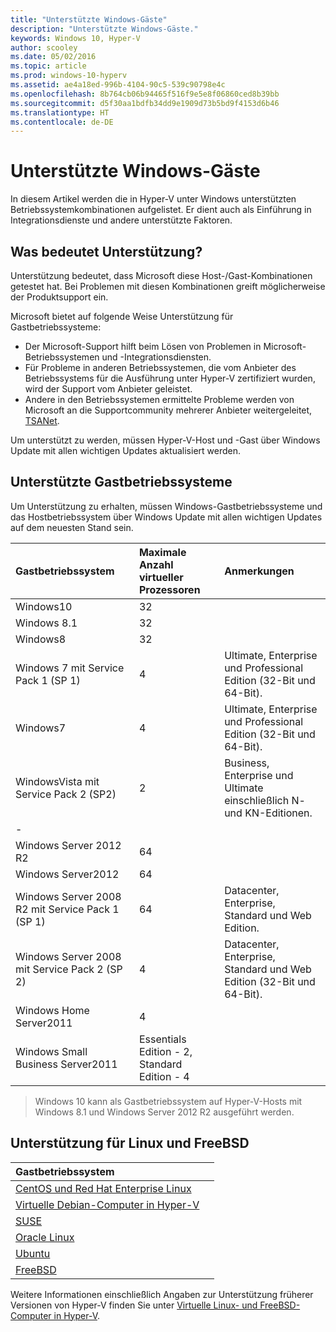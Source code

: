 ```yaml
---
title: "Unterstützte Windows-Gäste"
description: "Unterstützte Windows-Gäste."
keywords: Windows 10, Hyper-V
author: scooley
ms.date: 05/02/2016
ms.topic: article
ms.prod: windows-10-hyperv
ms.assetid: ae4a18ed-996b-4104-90c5-539c90798e4c
ms.openlocfilehash: 8b764cb06b94465f516f9e5e8f06860ced8b39bb
ms.sourcegitcommit: d5f30aa1bdfb34dd9e1909d73b5bd9f4153d6b46
ms.translationtype: HT
ms.contentlocale: de-DE
---
```

# <a name="supported-windows-guests"></a>Unterstützte Windows-Gäste 

In diesem Artikel werden die in Hyper-V unter Windows unterstützten Betriebssystemkombinationen aufgelistet.  Er dient auch als Einführung in Integrationsdienste und andere unterstützte Faktoren.

## <a name="what-does-support-mean"></a>Was bedeutet Unterstützung? 
Unterstützung bedeutet, dass Microsoft diese Host-/Gast-Kombinationen getestet hat.  Bei Problemen mit diesen Kombinationen greift möglicherweise der Produktsupport ein.
 
Microsoft bietet auf folgende Weise Unterstützung für Gastbetriebssysteme:
* Der Microsoft-Support hilft beim Lösen von Problemen in Microsoft-Betriebssystemen und -Integrationsdiensten.
* Für Probleme in anderen Betriebssystemen, die vom Anbieter des Betriebssystems für die Ausführung unter Hyper-V zertifiziert wurden, wird der Support vom Anbieter geleistet.
* Andere in den Betriebssystemen ermittelte Probleme werden von Microsoft an die Supportcommunity mehrerer Anbieter weitergeleitet, [TSANet](http://www.tsanet.org/).

Um unterstützt zu werden, müssen Hyper-V-Host und -Gast über Windows Update mit allen wichtigen Updates aktualisiert werden.

## <a name="supported-guest-operating-systems"></a>Unterstützte Gastbetriebssysteme

Um Unterstützung zu erhalten, müssen Windows-Gastbetriebssysteme und das Hostbetriebssystem über Windows Update mit allen wichtigen Updates auf dem neuesten Stand sein.

| Gastbetriebssystem |  Maximale Anzahl virtueller Prozessoren | Anmerkungen | 
|:-----|:-----|:-----|
| Windows10 | 32 | |
| Windows 8.1 | 32 | |
| Windows8 | 32 |    |
| Windows 7 mit Service Pack 1 (SP 1) | 4 | Ultimate, Enterprise und Professional Edition (32-Bit und 64-Bit). |
| Windows7 | 4 | Ultimate, Enterprise und Professional Edition (32-Bit und 64-Bit). |
| WindowsVista mit Service Pack 2 (SP2) | 2 | Business, Enterprise und Ultimate einschließlich N- und KN-Editionen. | 
| - | | |
| Windows Server 2012 R2 | 64 | |
| Windows Server2012 | 64 | |
| Windows Server 2008 R2 mit Service Pack 1 (SP 1) | 64 | Datacenter, Enterprise, Standard und Web Edition. |
| Windows Server 2008 mit Service Pack 2 (SP 2) | 4 | Datacenter, Enterprise, Standard und Web Edition (32-Bit und 64-Bit). |
| Windows Home Server2011 | 4 | |
| Windows Small Business Server2011 | Essentials Edition - 2, Standard Edition - 4 | |
  
 > Windows 10 kann als Gastbetriebssystem auf Hyper-V-Hosts mit Windows 8.1 und Windows Server 2012 R2 ausgeführt werden.

## <a name="supported-linux-and-free-bsd"></a>Unterstützung für Linux und FreeBSD

| Gastbetriebssystem |  |
|:-----|:------|
| [CentOS und Red Hat Enterprise Linux ](https://technet.microsoft.com/library/dn531026.aspx) | |
| [Virtuelle Debian-Computer in Hyper-V](https://technet.microsoft.com/library/dn614985.aspx) | |
| [SUSE](https://technet.microsoft.com/en-us/library/dn531027.aspx) | |
| [Oracle Linux](https://technet.microsoft.com/en-us/library/dn609828.aspx)  | |
| [Ubuntu](https://technet.microsoft.com/en-us/library/dn531029.aspx) | |
| [FreeBSD](https://technet.microsoft.com/library/dn848318.aspx) | |

Weitere Informationen einschließlich Angaben zur Unterstützung früherer Versionen von Hyper-V finden Sie unter [Virtuelle Linux- und FreeBSD-Computer in Hyper-V](https://technet.microsoft.com/library/dn531030.aspx).
